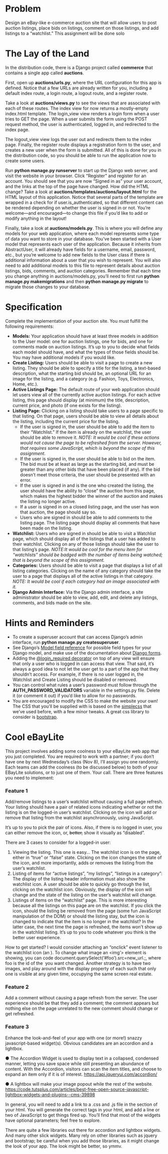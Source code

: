 # Problem
Design an eBay-like e-commerce auction site that will allow users to post auction
listings, place bids on listings, comment on those listings, and add listings to a
“watchlist.” This assignment will be done solo

# The Lay of the Land
In the distribution code, there is a Django project called **commerce** that contains a
single app called **auctions**.

First, open up **auctions/urls.py**, where the URL configuration for this app is defined.
Notice that a few URLs are already written for you, including a default index route, a
login route, a logout route, and a register route.

Take a look at **auctions/views.py** to see the views that are associated with each of
these routes. The index view for now returns a mostly-empty index.html template. The
login_view view renders a login form when a user tries to GET the page. When a user
submits the form using the POST request method, the user is authenticated, logged in,
and redirected to the index page. 

The logout_view view logs the user out and redirects
them to the index page. Finally, the register route displays a registration form to the
user, and creates a new user when the form is submitted. All of this is done for you in
the distribution code, so you should be able to run the application now to create some
users.

Run **python manage.py runserver** to start up the Django web server, and visit the
website in your browser. Click “Register” and register for an account. You should see
that you are now “Signed in as” your user account, and the links at the top of the page
have changed. How did the HTML change? Take a look at
**auctions/templates/auctions/layout.html** for the HTML layout of this application.
Notice that several parts of the template are wrapped in a check for if user.is_authenticated, 
so that different content can be rendered depending on whether
the user is signed in or not. You’re welcome—and encouraged—to change this file if
you’d like to add or modify anything in the layout!

Finally, take a look at **auctions/models.py**. This is where you will define any models for
your web application, where each model represents some type of data you want to store
in your database. You’ve been started with a User model that represents each user of
the application. Because it inherits from AbstractUser, it will already have fields for a
username, email, password, etc., but you’re welcome to add new fields to the User
class if there is additional information about a user that you wish to represent. You will
also need to add additional models to this file to represent details about auction listings,
bids, comments, and auction categories. Remember that each time you change
anything in auctions/models.py, you’ll need to first run **python manage.py
makemigrations** and then **python manage.py migrate** to migrate those changes to
your database.

# Specification
Complete the implementation of your auction site. You must fulfill the following
requirements:
- **Models:** Your application should have at least three models in addition to the
User model: one for auction listings, one for bids, and one for comments made
on auction listings. It’s up to you to decide what fields each model should have,
and what the types of those fields should be. You may have additional models if
you would like.
- **Create Listing:** Users should be able to visit a page to create a new listing. They
should be able to specify a title for the listing, a text-based description, what the
starting bid should be, an optional URL for an image for the listing, and a
category (e.g. Fashion, Toys, Electronics, Home, etc.).
- **Active Listings Page:** The default route of your web application should let users
view all of the currently active auction listings. For each active listing, this page
should display (at minimum) the title, description, current price, and photo (if one
exists for the listing).
- **Listing Page:** Clicking on a listing should take users to a page specific to that
listing. On that page, users should be able to view all details about the listing,
including the current price for the listing. 
  - If the user is signed in, the user should be able to add the item to their
  “Watchlist.” If the item is already on the watchlist, the user should be able
  to remove it. _NOTE: It would be cool if these actions would not cause the page to be
  refreshed from the server. However, that requires some JavaScript, which is beyond the
  scope of this assignment._
  - If the user is signed in, the user should be able to bid on the item. The bid
  must be at least as large as the starting bid, and must be greater than any
  other bids that have been placed (if any). If the bid doesn’t meet those
  criteria, the user should be presented with an error.
  - If the user is signed in and is the one who created the listing, the user
  should have the ability to “close” the auction from this page, which makes
  the highest bidder the winner of the auction and makes the listing no
  longer active.
  - If a user is signed in on a closed listing page, and the user has won that
  auction, the page should say so.
  - Users who are signed in should be able to add comments to the listing
  page. The listing page should display all comments that have been made
  on the listing.
- **Watchlist:** Users who are signed in should be able to visit a Watchlist page,
  which should display all of the listings that a user has added to their watchlist.
  Clicking on any of those listings should take the user to that listing’s page. _NOTE:It
  would be cool for the menu item for “watchlists” should be badged with the number of items being
  watched; that is beyond the scope of this assignment._
- **Categories:** Users should be able to visit a page that displays a list of all listing
  categories. Clicking on the name of any category should take the user to a page
  that displays all of the active listings in that category. _NOTE: It would be cool if each
  category had an image associated with it._
- **Django Admin Interface:** Via the Django admin interface, a site administrator
  should be able to view, add, edit, and delete any listings, comments, and bids
  made on the site.

# Hints and Reminders
- To create a superuser account that can access Django’s admin interface, run
  **python manage.py createsuperuser**.
- See Django’s [Model field reference](https://docs.djangoproject.com/en/4.0/ref/models/fields/) for possible field types for your Django
  model, and make use of the documentation about [Django forms](https://docs.djangoproject.com/en/4.0/topics/forms/).
- Adding the [@login_required decorator](https://docs.djangoproject.com/en/4.0/topics/auth/default/#the-login-required-decorator) on top of any view will ensure that only a
  user who is logged in can access that view. That said, it’s always a good idea to
  not let the user get to a part of the app that they shouldn’t access. For example, if
  there is no user logged in, the Watchlist and Create Listing should be disabled or
  removed.
- You can control what rules a user’s password must follow through the
  **AUTH_PASSWORD_VALIDATORS** variable in the settings.py file. Delete it (or
  comment it out) if you’d like to allow for no passwords.
- You are encouraged to modify the CSS to make the website your own! The CSS
  that you’ll be supplied with is based on the [simplecss](https://simplecss.org/) that we’ve used before,
  with a few minor tweaks. A great css library to consider is [bootstrap](https://getbootstrap.com/).

# Cool eBayLite
This project involves adding some coolness to your eBayLite web app that you just
completed. You are required to work with a partner; if you don’t have one by next
Wednesday’s class (Nov 8), I’ll assign you one randomly. Each teams can add the coolness
(to be discussed below) to both of your EBayLite solutions, or to just one of them. Your call.
There are three features you need to implement:

### Feature 1
Add/remove listings to a user’s watchlist without causing a full page refresh. Your listing should have a pair of related
icons indicating whether or not the listing is on the logged-in user’s watchlist. Clicking on the icon will add or remove that
listing from the watchlist asynchronously, using JavaScript.

It’s up to you to pick the pair of icons. Also, if there is no logged in user, you can either
remove the icon, or, ~~better,~~ show it visually as “disabled”.

There are 3 cases to consider for a logged-in user:

1. Viewing the listing. This one is easy… The watchlist icon is on the page, either in
“true” or “false” state. Clicking on the icon changes the state of the icon, and more
importantly, adds or removes the listing from the user’s watchlist.
2. Listing of items for “active listings”, “my listings”, “listings in a category”: The display
of the listing header information must also show the watchlist icon. A user should be
able to quickly go through the list, clicking on the watchlist icon. Obviously, the
display of the icon will change and the state of the listing on the user’s watchlist will
change.
3. Listings of items on the “watchlist” page. This is more interesting because all the
listings on this page are on the watchlist. If you click the icon, should the listing be
removed from the page (some fun JavaScript manipulation of the DOM) or should
the listing stay, but the icon is changed to indicate that the item is no longer in the
watchlist? In the latter case, the next time the page is refreshed, the items won’t
show up in the watchlist listing. It’s up to you to code whatever you think is the
better user experience.

How to get started? I would consider attaching an “onclick” event listener to the watchlist
icon (an <img>). To change what image an <img’> element is showing, you can code
document.querySelect(‘#foo’).src=new_url.;, where foo is the id of the <img> you want
changed. Another strategy is to have two images, and play around with the display
property of each such that only one is visible at any given time, occupying the same screen
real estate.

### Feature 2
Add a comment without causing a page refresh from the server. The user experience
should be that they add a comment; the comment appears but nothing else on the page
unrelated to the new comment should change or get refreshed.

### Feature 3
Enhance the look-and-feel of your app with one (or more!) snazzy javascript-based
widget(s). Obvious candidates are an accordion and a lightbox.

● The Accordion Widget is used to display text in a collapsed, condensed manner, letting you save
space while still presenting an abundance of content. With the Accordion, visitors can scan
the item titles, and choose to expand an item only if it is of interest. https://api.jqueryui.com/accordion/

● A lightbox will make your image popout while the rest of the website.
https://code.tutsplus.com/articles/best-free-open-source-javascript-lightbox-widgets-and-plugins--cms-39898

In general, you will need to add a link to a .css and .js file in the <head> section of your
html. You will generate the correct tags in your html, and add a line or two of JavaScript to
get things fired up. You’ll find that most of the widgets have optional parameters; feel free
to explore.

There are quite a few libraries out there for accordion and lightbox widgets. And many
other slick widgets. Many rely on other libraries such as jquery and bootstrap; be careful
when you add those libraries, as it might change the look of your app. The look might be
better, so ymmv.